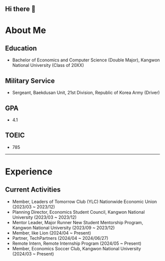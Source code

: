 ## Hi there 👋
# About Me

## Education
- Bachelor of Economics and Computer Science (Double Major), Kangwon National University (Class of 20XX)
  
## Military Service
- Sergeant, Baekdusan Unit, 21st Division, Republic of Korea Army (Driver)
  
## GPA
- 4.1

## TOEIC
- 785

---

# Experience

## Current Activities
- Member, Leaders of Tomorrow Club (YLC) Nationwide Economic Union (2023/03 ~ 2023/12)
- Planning Director, Economics Student Council, Kangwon National University (2023/03 ~ 2023/12)
- Mentor Leader, Major Runner New Student Mentorship Program, Kangwon National University (2023/09 ~ 2023/12)
- Member, like Lion (2024/04 ~ Present)
- Partner, TechPartners (2024/04 ~ 2024/06/27)
- Remote Intern, Remote Internship Program (2024/05 ~ Present)
- Member, Economics Soccer Club, Kangwon National University (2024/03 ~ Present)
